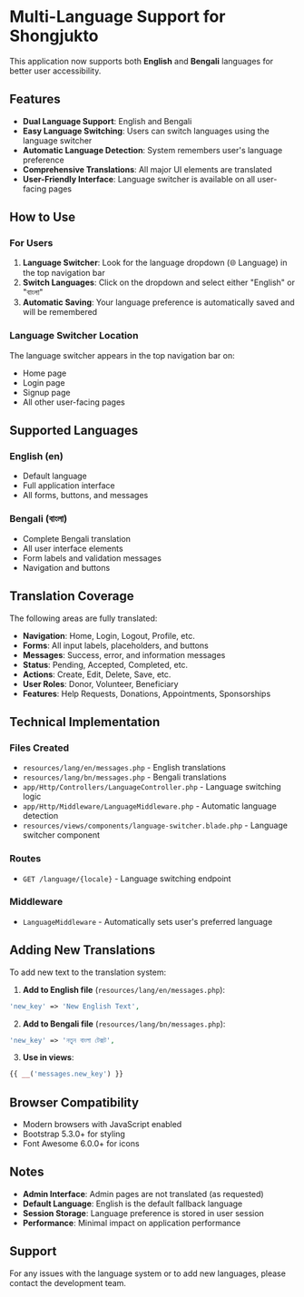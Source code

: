 # Multi-Language Support for Shongjukto

This application now supports both **English** and **Bengali** languages for better user accessibility.

## Features

- **Dual Language Support**: English and Bengali
- **Easy Language Switching**: Users can switch languages using the language switcher
- **Automatic Language Detection**: System remembers user's language preference
- **Comprehensive Translations**: All major UI elements are translated
- **User-Friendly Interface**: Language switcher is available on all user-facing pages

## How to Use

### For Users

1. **Language Switcher**: Look for the language dropdown (🌐 Language) in the top navigation bar
2. **Switch Languages**: Click on the dropdown and select either "English" or "বাংলা"
3. **Automatic Saving**: Your language preference is automatically saved and will be remembered

### Language Switcher Location

The language switcher appears in the top navigation bar on:
- Home page
- Login page
- Signup page
- All other user-facing pages

## Supported Languages

### English (en)
- Default language
- Full application interface
- All forms, buttons, and messages

### Bengali (বাংলা)
- Complete Bengali translation
- All user interface elements
- Form labels and validation messages
- Navigation and buttons

## Translation Coverage

The following areas are fully translated:

- **Navigation**: Home, Login, Logout, Profile, etc.
- **Forms**: All input labels, placeholders, and buttons
- **Messages**: Success, error, and information messages
- **Status**: Pending, Accepted, Completed, etc.
- **Actions**: Create, Edit, Delete, Save, etc.
- **User Roles**: Donor, Volunteer, Beneficiary
- **Features**: Help Requests, Donations, Appointments, Sponsorships

## Technical Implementation

### Files Created
- `resources/lang/en/messages.php` - English translations
- `resources/lang/bn/messages.php` - Bengali translations
- `app/Http/Controllers/LanguageController.php` - Language switching logic
- `app/Http/Middleware/LanguageMiddleware.php` - Automatic language detection
- `resources/views/components/language-switcher.blade.php` - Language switcher component

### Routes
- `GET /language/{locale}` - Language switching endpoint

### Middleware
- `LanguageMiddleware` - Automatically sets user's preferred language

## Adding New Translations

To add new text to the translation system:

1. **Add to English file** (`resources/lang/en/messages.php`):
```php
'new_key' => 'New English Text',
```

2. **Add to Bengali file** (`resources/lang/bn/messages.php`):
```php
'new_key' => 'নতুন বাংলা টেক্সট',
```

3. **Use in views**:
```php
{{ __('messages.new_key') }}
```

## Browser Compatibility

- Modern browsers with JavaScript enabled
- Bootstrap 5.3.0+ for styling
- Font Awesome 6.0.0+ for icons

## Notes

- **Admin Interface**: Admin pages are not translated (as requested)
- **Default Language**: English is the default fallback language
- **Session Storage**: Language preference is stored in user session
- **Performance**: Minimal impact on application performance

## Support

For any issues with the language system or to add new languages, please contact the development team.
